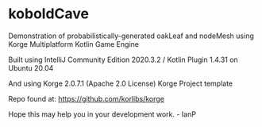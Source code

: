 # koboldCave
Demonstration of probabilistically-generated oakLeaf and nodeMesh using Korge Multiplatform Kotlin Game Engine

Built using IntelliJ Community Edition 2020.3.2 / Kotlin Plugin 1.4.31 on Ubuntu 20.04

And using Korge 2.0.7.1 (Apache 2.0 License) Korge Project template

Repo found at: https://github.com/korlibs/korge

Hope this may help you in your development work. - IanP
